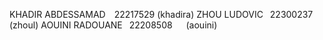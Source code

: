 KHADIR ABDESSAMAD  22217529     (khadira)
ZHOU LUDOVIC       22300237     (zhoul)
AOUINI RADOUANE    22208508      (aouini)